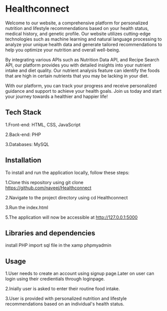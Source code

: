 # Healthconnect
 
Welcome to our website, a comprehensive platform for personalized nutrition and lifestyle recommendations based on your health status, medical history, and genetic profile. Our website utilizes cutting-edge technologies such as machine learning and natural language processing to analyze your unique health data and generate tailored recommendations to help you optimize your nutrition and overall well-being.

By integrating various APIs such as Nutrition Data API, and Recipe Search API, our platform provides you with detailed insights into your nutrient intake and diet quality. Our nutrient analysis feature can identify the foods that are high in certain nutrients that you may be lacking in your diet.

With our platform, you can track your progress and receive personalized guidance and support to achieve your health goals. Join us today and start your journey towards a healthier and happier life!
 <h2>Tech Stack</h2>
 
  1.Front-end: HTML, CSS, JavaScript
  
  2.Back-end: PHP
  
  3.Databases: MySQL
  
<h2>Installation</h2>
To install and run the application locally, follow these steps:

1.Clone this repository using git clone https://github.com/naveej/Healthconnect

2.Navigate to the project directory using cd Healthconnect

3.Run the index.html

5.The application will now be accessible at http://127.0.0.1:5000

<h2>Libraries and dependencies</h2>
install PHP
import sql file in the xamp phpmyadmin

<h2>Usage</h2>

1.User needs to create an account using signup page.Later on user can login using their credientials through loginpage.

2.Inially user is asked to enter their routine food intake.

3.User is provided with personalized nutrition and lifestyle recommendations based on an individual's health status.

